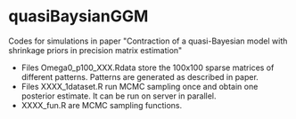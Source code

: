 # quasiBaysianGGM
Codes for simulations in paper "Contraction of a quasi-Bayesian model with shrinkage priors in precision matrix estimation"

* Files Omega0_p100_XXX.Rdata store the 100x100 sparse matrices of different patterns. Patterns are generated as described in paper. 
* Files XXXX_1dataset.R run MCMC sampling once and obtain one posterior estimate. It can be run on server in parallel. 
* XXXX_fun.R are MCMC sampling functions. 
